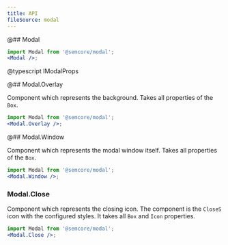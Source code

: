 ```yaml
---
title: API
fileSource: modal
---
```


@## Modal

```jsx
import Modal from '@semcore/modal';
<Modal />;
```

@typescript IModalProps

@## Modal.Overlay

Component which represents the background. Takes all properties of the `Box`.

```jsx
import Modal from '@semcore/modal';
<Modal.Overlay />;
```

@## Modal.Window

Component which represents the modal window itself. Takes all properties of the `Box`.

```jsx
import Modal from '@semcore/modal';
<Modal.Window />;
```

### Modal.Close

Component which represents the closing icon. The component is the `CloseS` icon with the configured styles. It takes all `Box` and `Icon` properties.

```jsx
import Modal from '@semcore/modal';
<Modal.Close />;
```
